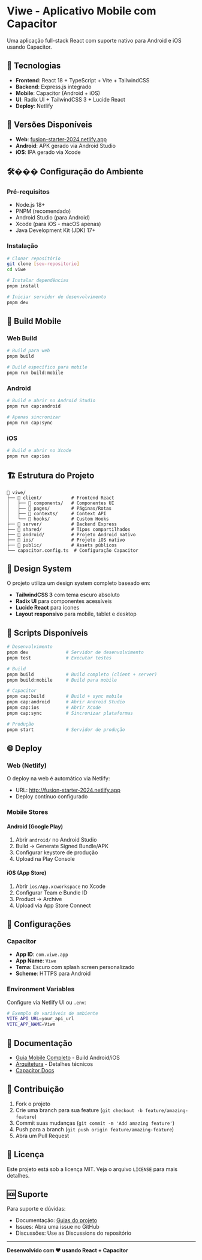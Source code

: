 # Viwe - Aplicativo Mobile com Capacitor

Uma aplicação full-stack React com suporte nativo para Android e iOS usando Capacitor.

## 🚀 Tecnologias

- **Frontend**: React 18 + TypeScript + Vite + TailwindCSS
- **Backend**: Express.js integrado
- **Mobile**: Capacitor (Android + iOS)
- **UI**: Radix UI + TailwindCSS 3 + Lucide React
- **Deploy**: Netlify

## 📱 Versões Disponíveis

- **Web**: [fusion-starter-2024.netlify.app](http://fusion-starter-2024.netlify.app)
- **Android**: APK gerado via Android Studio
- **iOS**: IPA gerado via Xcode

## 🛠��� Configuração do Ambiente

### Pré-requisitos

- Node.js 18+
- PNPM (recomendado)
- Android Studio (para Android)
- Xcode (para iOS - macOS apenas)
- Java Development Kit (JDK) 17+

### Instalação

```bash
# Clonar repositório
git clone [seu-repositorio]
cd viwe

# Instalar dependências
pnpm install

# Iniciar servidor de desenvolvimento
pnpm dev
```

## 📱 Build Mobile

### Web Build

```bash
# Build para web
pnpm build

# Build específico para mobile
pnpm run build:mobile
```

### Android

```bash
# Build e abrir no Android Studio
pnpm run cap:android

# Apenas sincronizar
pnpm run cap:sync
```

### iOS

```bash
# Build e abrir no Xcode
pnpm run cap:ios
```

## 🏗️ Estrutura do Projeto

```
📁 viwe/
├── 📁 client/           # Frontend React
│   ├── 📁 components/   # Componentes UI
│   ├── 📁 pages/        # Páginas/Rotas
│   ├── 📁 contexts/     # Context API
│   └── 📁 hooks/        # Custom Hooks
├── 📁 server/           # Backend Express
├── 📁 shared/           # Tipos compartilhados
├── 📁 android/          # Projeto Android nativo
├── 📁 ios/              # Projeto iOS nativo
├── 📁 public/           # Assets públicos
└── capacitor.config.ts  # Configuração Capacitor
```

## 🎨 Design System

O projeto utiliza um design system completo baseado em:

- **TailwindCSS 3** com tema escuro absoluto
- **Radix UI** para componentes acessíveis
- **Lucide React** para ícones
- **Layout responsivo** para mobile, tablet e desktop

## 🔧 Scripts Disponíveis

```bash
# Desenvolvimento
pnpm dev              # Servidor de desenvolvimento
pnpm test             # Executar testes

# Build
pnpm build            # Build completo (client + server)
pnpm build:mobile     # Build para mobile

# Capacitor
pnpm cap:build        # Build + sync mobile
pnpm cap:android      # Abrir Android Studio
pnpm cap:ios          # Abrir Xcode
pnpm cap:sync         # Sincronizar plataformas

# Produção
pnpm start            # Servidor de produção
```

## 🌐 Deploy

### Web (Netlify)

O deploy na web é automático via Netlify:

- URL: http://fusion-starter-2024.netlify.app
- Deploy contínuo configurado

### Mobile Stores

#### Android (Google Play)

1. Abrir `android/` no Android Studio
2. Build → Generate Signed Bundle/APK
3. Configurar keystore de produção
4. Upload na Play Console

#### iOS (App Store)

1. Abrir `ios/App.xcworkspace` no Xcode
2. Configurar Team e Bundle ID
3. Product → Archive
4. Upload via App Store Connect

## 🔑 Configurações

### Capacitor

- **App ID**: `com.viwe.app`
- **App Name**: `Viwe`
- **Tema**: Escuro com splash screen personalizado
- **Scheme**: HTTPS para Android

### Environment Variables

Configure via Netlify UI ou `.env`:

```bash
# Exemplo de variáveis de ambiente
VITE_API_URL=your_api_url
VITE_APP_NAME=Viwe
```

## 📖 Documentação

- [Guia Mobile Completo](./MOBILE_BUILD_GUIDE.md) - Build Android/iOS
- [Arquitetura](./AGENTS.md) - Detalhes técnicos
- [Capacitor Docs](https://capacitorjs.com/docs)

## 🤝 Contribuição

1. Fork o projeto
2. Crie uma branch para sua feature (`git checkout -b feature/amazing-feature`)
3. Commit suas mudanças (`git commit -m 'Add amazing feature'`)
4. Push para a branch (`git push origin feature/amazing-feature`)
5. Abra um Pull Request

## 📄 Licença

Este projeto está sob a licença MIT. Veja o arquivo `LICENSE` para mais detalhes.

## 🆘 Suporte

Para suporte e dúvidas:

- Documentação: [Guias do projeto](./MOBILE_BUILD_GUIDE.md)
- Issues: Abra uma issue no GitHub
- Discussões: Use as Discussions do repositório

---

**Desenvolvido com ❤️ usando React + Capacitor**
